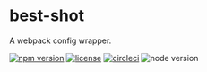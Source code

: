 # best-shot

A webpack config wrapper.

[npm-link]: https://www.npmjs.com/org/best-shot
[npm-badge]: https://img.shields.io/badge/npm-best--shot-orange.svg?style=flat-square&logo=npm
[github-link]: https://github.com/Airkro/best-shot
[github-badge]: https://img.shields.io/github/license/Airkro/best-shot.svg?logo=github&style=flat-square&colorB=blue
[circleci-link]: https://circleci.com/gh/Airkro/best-shot/tree/master
[circleci-badge]: https://img.shields.io/circleci/project/github/Airkro/best-shot/master.svg?label=circleci&logo=circleci&style=flat-square
[node-badge]: https://img.shields.io/node/v/@best-shot/core.svg?logo=node.js&style=flat-square&colorB=green

[![npm version][npm-badge]][npm-link]
[![license][github-badge]][github-link]
[![circleci][circleci-badge]][circleci-link]
![node version][node-badge]
